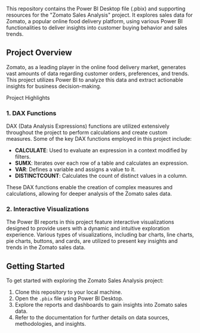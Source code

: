 This repository contains the Power BI Desktop file (.pbix) and supporting resources for the "Zomato Sales Analysis" project. 
It explores sales data for Zomato, a popular online food delivery platform, using various Power BI functionalities to deliver insights into customer buying behavior and sales trends.


## Project Overview

Zomato, as a leading player in the online food delivery market, generates vast amounts of data regarding customer orders, preferences, and trends. This project utilizes Power BI to analyze this data and extract actionable insights for business decision-making.

Project Highlights
### 1. DAX Functions

DAX (Data Analysis Expressions) functions are utilized extensively throughout the project to perform calculations and create custom measures. Some of the key DAX functions employed in this project include:

- **CALCULATE**: Used to evaluate an expression in a context modified by filters.
- **SUMX**: Iterates over each row of a table and calculates an expression.
- **VAR**: Defines a variable and assigns a value to it.
- **DISTINCTCOUNT**: Calculates the count of distinct values in a column.

These DAX functions enable the creation of complex measures and calculations, allowing for deeper analysis of the Zomato sales data.
### 2. Interactive Visualizations

The Power BI reports in this project feature interactive visualizations designed to provide users with a dynamic and intuitive exploration experience. Various types of visualizations, including bar charts, line charts, pie charts, buttons, and cards, are utilized to present key insights and trends in the Zomato sales data.

## Getting Started

To get started with exploring the Zomato Sales Analysis project:

1. Clone this repository to your local machine.
2. Open the `.pbix` file using Power BI Desktop.
3. Explore the reports and dashboards to gain insights into Zomato sales data.
4. Refer to the documentation for further details on data sources, methodologies, and insights.
